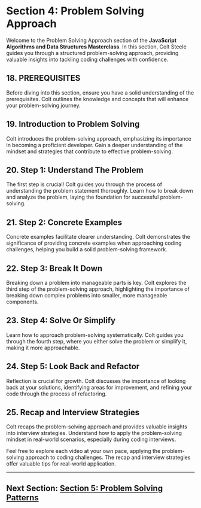 # Section 4: Problem Solving Approach

Welcome to the Problem Solving Approach section of the **JavaScript Algorithms and Data Structures Masterclass**. In this section, Colt Steele guides you through a structured problem-solving approach, providing valuable insights into tackling coding challenges with confidence.

## 18. PREREQUISITES

Before diving into this section, ensure you have a solid understanding of the prerequisites. Colt outlines the knowledge and concepts that will enhance your problem-solving journey.

## 19. Introduction to Problem Solving

Colt introduces the problem-solving approach, emphasizing its importance in becoming a proficient developer. Gain a deeper understanding of the mindset and strategies that contribute to effective problem-solving.

## 20. Step 1: Understand The Problem

The first step is crucial! Colt guides you through the process of understanding the problem statement thoroughly. Learn how to break down and analyze the problem, laying the foundation for successful problem-solving.

## 21. Step 2: Concrete Examples

Concrete examples facilitate clearer understanding. Colt demonstrates the significance of providing concrete examples when approaching coding challenges, helping you build a solid problem-solving framework.

## 22. Step 3: Break It Down

Breaking down a problem into manageable parts is key. Colt explores the third step of the problem-solving approach, highlighting the importance of breaking down complex problems into smaller, more manageable components.

## 23. Step 4: Solve Or Simplify

Learn how to approach problem-solving systematically. Colt guides you through the fourth step, where you either solve the problem or simplify it, making it more approachable.

## 24. Step 5: Look Back and Refactor

Reflection is crucial for growth. Colt discusses the importance of looking back at your solutions, identifying areas for improvement, and refining your code through the process of refactoring.

## 25. Recap and Interview Strategies

Colt recaps the problem-solving approach and provides valuable insights into interview strategies. Understand how to apply the problem-solving mindset in real-world scenarios, especially during coding interviews.

Feel free to explore each video at your own pace, applying the problem-solving approach to coding challenges. The recap and interview strategies offer valuable tips for real-world application.

---

## Next Section: [Section 5: Problem Solving Patterns](/Section5-problem-solving-patterns)
